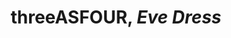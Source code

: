 ---
title: threeASFOUR, *Eve Dress* 
layout: entry
presentation: side-by-side
object:
  - id: ptl-24456
order: 451
menu: false
---